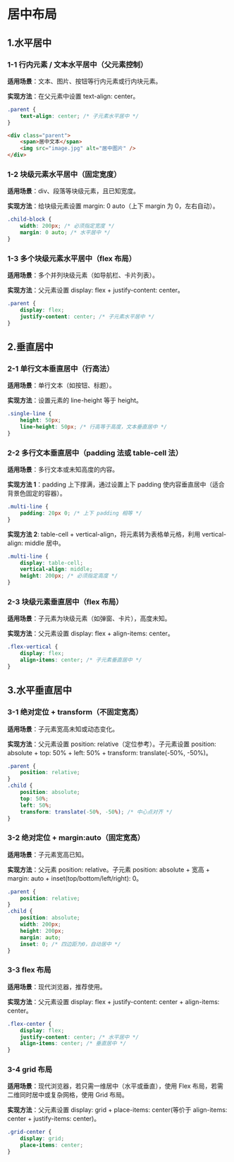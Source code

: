# 居中布局

## 1.水平居中

### 1-1 行内元素 / 文本水平居中（父元素控制）

**适用场景**：文本、图片、按钮等行内元素或行内块元素。

**实现方法**：在父元素中设置 text-align: center。

```css
.parent {
	text-align: center; /* 子元素水平居中 */
}
```

```html
<div class="parent">
	<span>居中文本</span>
	<img src="image.jpg" alt="居中图片" />
</div>
```

### 1-2 块级元素水平居中（固定宽度）

**适用场景**：div、段落等块级元素，且已知宽度。

**实现方法**：给块级元素设置 margin: 0 auto（上下 margin 为 0，左右自动）。

```css
.child-block {
	width: 200px; /* 必须指定宽度 */
	margin: 0 auto; /* 水平居中 */
}
```

### 1-3 多个块级元素水平居中（flex 布局）

**适用场景**：多个并列块级元素（如导航栏、卡片列表）。

**实现方法**：父元素设置 display: flex + justify-content: center。

```css
.parent {
	display: flex;
	justify-content: center; /* 子元素水平居中 */
}
```

## 2.垂直居中

### 2-1 单行文本垂直居中（行高法）

**适用场景**：单行文本（如按钮、标题）。

**实现方法**：设置元素的 line-height 等于 height。

```css
.single-line {
	height: 50px;
	line-height: 50px; /* 行高等于高度，文本垂直居中 */
}
```

### 2-2 多行文本垂直居中（padding 法或 table-cell 法）

**适用场景**：多行文本或未知高度的内容。

**实现方法 1**：padding 上下撑满，通过设置上下 padding 使内容垂直居中（适合背景色固定的容器）。

```css
.multi-line {
	padding: 20px 0; /* 上下 padding 相等 */
}
```

**实现方法 2**: table-cell + vertical-align，将元素转为表格单元格，利用 vertical-align: middle 居中。

```css
.multi-line {
	display: table-cell;
	vertical-align: middle;
	height: 200px; /* 必须指定高度 */
}
```

### 2-3 块级元素垂直居中（flex 布局）

**适用场景**：子元素为块级元素（如弹窗、卡片），高度未知。

**实现方法**：父元素设置 display: flex + align-items: center。

```css
.flex-vertical {
	display: flex;
	align-items: center; /* 子元素垂直居中 */
}
```

## 3.水平垂直居中

### 3-1 绝对定位 + transform（不固定宽高）

**适用场景**：子元素宽高未知或动态变化。

**实现方法**：父元素设置 position: relative（定位参考）。子元素设置 position: absolute + top: 50% + left: 50% + transform: translate(-50%, -50%)。

```css
.parent {
	position: relative;
}
.child {
	position: absolute;
	top: 50%;
	left: 50%;
	transform: translate(-50%, -50%); /* 中心点对齐 */
}
```

### 3-2 绝对定位 + margin:auto（固定宽高）

**适用场景**：子元素宽高已知。

**实现方法**：父元素 position: relative。子元素 position: absolute + 宽高 + margin: auto + inset(top/bottom/left/right): 0。

```css
.parent {
	position: relative;
}
.child {
	position: absolute;
	width: 200px;
	height: 200px;
	margin: auto;
	inset: 0; /* 四边距为0，自动居中 */
}
```

### 3-3 flex 布局

**适用场景**：现代浏览器，推荐使用。

**实现方法**：父元素设置 display: flex + justify-content: center + align-items: center。

```css
.flex-center {
	display: flex;
	justify-content: center; /* 水平居中 */
	align-items: center; /* 垂直居中 */
}
```

### 3-4 grid 布局

**适用场景**：现代浏览器，若只需一维居中（水平或垂直），使用 Flex 布局，若需二维同时居中或复杂网格，使用 Grid 布局。

**实现方法**：父元素设置 display: grid + place-items: center(等价于 align-items: center + justify-items: center)。

```css
.grid-center {
	display: grid;
	place-items: center;
}
```
